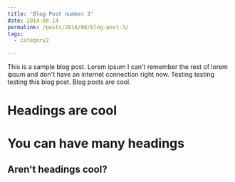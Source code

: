 ```yaml
---
title: 'Blog Post number 3'
date: 2014-08-14
permalink: /posts/2014/08/blog-post-3/
tags:
  - category2

---
```


This is a sample blog post. Lorem ipsum I can't remember the rest of lorem ipsum and don't have an internet connection right now. Testing testing testing this blog post. Blog posts are cool. 

Headings are cool
======

You can have many headings
======

Aren't headings cool?
------